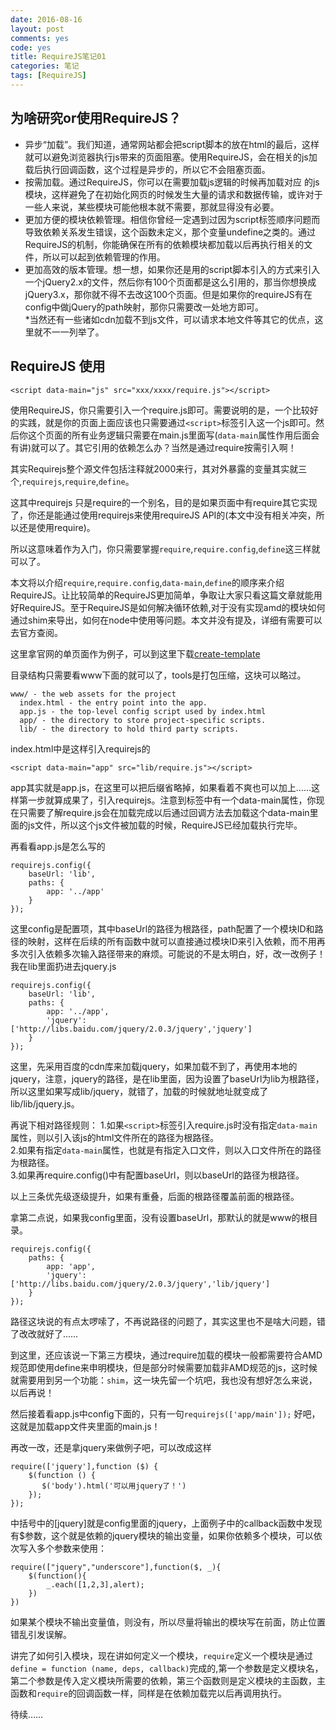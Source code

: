 ```yaml
---
date: 2016-08-16
layout: post
comments: yes
code: yes
title: RequireJS笔记01
categories: 笔记
tags: [RequireJS]
---
```


## 为啥研究or使用RequireJS？
* 异步“加载”。我们知道，通常网站都会把script脚本的放在html的最后，这样就可以避免浏览器执行js带来的页面阻塞。使用RequireJS，会在相关的js加载后执行回调函数，这个过程是异步的，所以它不会阻塞页面。  
* 按需加载。通过RequireJS，你可以在需要加载js逻辑的时候再加载对应 的js模块，这样避免了在初始化网页的时候发生大量的请求和数据传输，或许对于一些人来说，某些模块可能他根本就不需要，那就显得没有必要。  
* 更加方便的模块依赖管理。相信你曾经一定遇到过因为script标签顺序问题而导致依赖关系发生错误，这个函数未定义，那个变量undefine之类的。通过RequireJS的机制，你能确保在所有的依赖模块都加载以后再执行相关的文件，所以可以起到依赖管理的作用。  
* 更加高效的版本管理。想一想，如果你还是用的script脚本引入的方式来引入一个jQuery2.x的文件，然后你有100个页面都是这么引用的，那当你想换成jQuery3.x，那你就不得不去改这100个页面。但是如果你的requireJS有在config中做jQuery的path映射，那你只需要改一处地方即可。  
*当然还有一些诸如cdn加载不到js文件，可以请求本地文件等其它的优点，这里就不一一列举了。  

## RequireJS 使用

```
<script data-main="js" src="xxx/xxxx/require.js"></script>
```

使用RequireJS，你只需要引入一个require.js即可。需要说明的是，一个比较好的实践，就是你的页面上面应该也只需要通过`<script>`标签引入这一个js即可。然后你这个页面的所有业务逻辑只需要在main.js里面写(`data-main`属性作用后面会有讲)就可以了。其它引用的依赖怎么办？当然是通过require按需引入啊！

其实Requirejs整个源文件包括注释就2000来行，其对外暴露的变量其实就三个,`requirejs`,`require`,`define`。

这其中requirejs 只是require的一个别名，目的是如果页面中有require其它实现了，你还是能通过使用requirejs来使用requireJS API的(本文中没有相关冲突，所以还是使用require)。

所以这意味着作为入门，你只需要掌握`require`,`require.config`,`define`这三样就可以了。

本文将以介绍`require`,`require.config`,`data-main`,`define`的顺序来介绍RequireJS。让比较简单的RequireJS更加简单，争取让大家只看这篇文章就能用好RequireJS。至于RequireJS是如何解决循环依赖,对于没有实现amd的模块如何通过shim来导出，如何在node中使用等问题。本文并没有提及，详细有需要可以去官方查阅。

这里拿官网的单页面作为例子，可以到这里下载[create-template](https://github.com/volojs/create-template)

目录结构只需要看www下面的就可以了，tools是打包压缩，这块可以略过。

```
www/ - the web assets for the project
  index.html - the entry point into the app.
  app.js - the top-level config script used by index.html
  app/ - the directory to store project-specific scripts.
  lib/ - the directory to hold third party scripts.
```

index.html中是这样引入requirejs的

```
<script data-main="app" src="lib/require.js"></script>
```

app其实就是app.js，在这里可以把后缀省略掉，如果看着不爽也可以加上……这样第一步就算成果了，引入requirejs。注意到标签中有一个data-main属性，你现在只需要了解require.js会在加载完成以后通过回调方法去加载这个data-main里面的js文件，所以这个js文件被加载的时候，RequireJS已经加载执行完毕。

再看看app.js是怎么写的

```
requirejs.config({
    baseUrl: 'lib',
    paths: {
        app: '../app'
    }
});
```
这里config是配置项，其中baseUrl的路径为根路径，path配置了一个模块ID和路径的映射，这样在后续的所有函数中就可以直接通过模块ID来引入依赖，而不用再多次引入依赖多次输入路径带来的麻烦。可能说的不是太明白，好，改一改例子！我在lib里面扔进去jquery.js

```
requirejs.config({
    baseUrl: 'lib',
    paths: {
        app: '../app',
        'jquery':['http://libs.baidu.com/jquery/2.0.3/jquery','jquery']
    }
});
```
这里，先采用百度的cdn库来加载jquery，如果加载不到了，再使用本地的jquery，注意，jquery的路径，是在lib里面，因为设置了baseUrl为lib为根路径，所以这里如果写成lib/jquery，就错了，加载的时候就地址就变成了lib/lib/jquery.js。

再说下相对路径规则：
1.如果`<script>`标签引入require.js时没有指定`data-main`属性，则以引入该js的html文件所在的路径为根路径。  
2.如果有指定`data-main`属性，也就是有指定入口文件，则以入口文件所在的路径为根路径。  
3.如果再require.config()中有配置baseUrl，则以baseUrl的路径为根路径。

以上三条优先级逐级提升，如果有重叠，后面的根路径覆盖前面的根路径。

拿第二点说，如果我config里面，没有设置baseUrl，那默认的就是www的根目录。

```
requirejs.config({
    paths: {
        app: 'app',
        'jquery':['http://libs.baidu.com/jquery/2.0.3/jquery','lib/jquery']
    }
});
```
路径这块说的有点太啰嗦了，不再说路径的问题了，其实这里也不是啥大问题，错了改改就好了……

到这里，还应该说一下第三方模块，通过require加载的模块一般都需要符合AMD规范即使用define来申明模块，但是部分时候需要加载非AMD规范的js，这时候就需要用到另一个功能：`shim`，这一块先留一个坑吧，我也没有想好怎么来说，以后再说！

然后接着看app.js中config下面的，只有一句`requirejs(['app/main']);`
好吧，这就是加载app文件夹里面的main.js！

再改一改，还是拿jquery来做例子吧，可以改成这样

```
require(['jquery'],function ($) {
    $(function () {
       $('body').html('可以用jquery了！')
    });
});
```
中括号中的[jquery]就是config里面的jquery，上面例子中的callback函数中发现有$参数，这个就是依赖的jquery模块的输出变量，如果你依赖多个模块，可以依次写入多个参数来使用：

```
require(["jquery","underscore"],function($, _){
    $(function(){
        _.each([1,2,3],alert);
    })
})
```
如果某个模块不输出变量值，则没有，所以尽量将输出的模块写在前面，防止位置错乱引发误解。

讲完了如何引入模块，现在讲如何定义一个模块，`require`定义一个模块是通过` define = function (name, deps, callback)`完成的,第一个参数是定义模块名，第二个参数是传入定义模块所需要的依赖，第三个函数则是定义模块的主函数，主函数和`require`的回调函数一样，同样是在依赖加载完以后再调用执行。

待续……